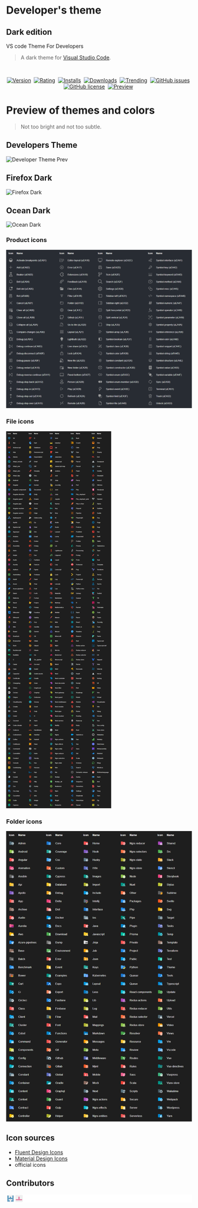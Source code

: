 # Developer's theme
## Dark edition
 VS code Theme For Developers

> A dark theme for [Visual Studio Code](http://code.visualstudio.com).

&nbsp;
<p align="center">
    <a href="https://marketplace.visualstudio.com/items?itemName=Rajeshwaran.developer-theme-dark"><img src="https://vsmarketplacebadge.apphb.com/version-short/Rajeshwaran.developer-theme-dark.svg?style=for-the-badge&colorA=252526&colorB=43A047&label=VERSION" alt="Version"></a>&nbsp;
    <a href="https://marketplace.visualstudio.com/items?itemName=Rajeshwaran.developer-theme-dark"><img src="https://vsmarketplacebadge.apphb.com/rating-short/Rajeshwaran.developer-theme-dark.svg?style=for-the-badge&colorA=252526&colorB=43A047&label=Rating" alt="Rating"></a>&nbsp;
    <a href="https://marketplace.visualstudio.com/items?itemName=Rajeshwaran.developer-theme-dark"><img src="https://vsmarketplacebadge.apphb.com/installs-short/Rajeshwaran.developer-theme-dark.svg?style=for-the-badge&colorA=252526&colorB=43A047&label=Installs" alt="Installs"></a>&nbsp;
    <a href="https://marketplace.visualstudio.com/items?itemName=Rajeshwaran.developer-theme-dark"><img src="https://vsmarketplacebadge.apphb.com/downloads-short/Rajeshwaran.developer-theme-dark.svg?style=for-the-badge&colorA=252526&colorB=43A047&label=Downloads" alt="Downloads"></a>&nbsp;
    <a href="https://marketplace.visualstudio.com/items?itemName=Rajeshwaran.developer-theme-dark"><img src="https://vsmarketplacebadge.apphb.com/trending-monthly/Rajeshwaran.developer-theme-dark.svg?style=for-the-badge&colorA=252526&colorB=43A047&label=Trending" alt="Trending"></a>&nbsp;
    <a href="https://github.com/Rajeshwaran2001/developer-theme-dark/issues"><img alt="GitHub issues" src="https://img.shields.io/github/issues/Rajeshwaran2001/developer-theme-dark?style=for-the-badge&colorA=252526&colorB=43A047&label=GitHub issues" alt="GitHub issues"></a>&nbsp;
    <a href="https://github.com/Rajeshwaran2001/developer-theme-dark/blob/main/LICENSE"><img alt="GitHub license" src="https://img.shields.io/github/license/Rajeshwaran2001/developer-theme-dark?style=for-the-badge&colorA=252526&colorB=43A047&label=LICENSE" alt="LICENSE"></a>&nbsp;
    <a href="https://vscode.dev/theme/Rajeshwaran.developer-theme-dark"><img src="https://img.shields.io/badge/preview%20in-vscode.dev-blue?style=for-the-badge&colorA=252526&colorB=43A047&label=PREVIEW" alt="Preview"></a>&nbsp;
</p>

# Preview of themes and colors

> Not too bright and not too subtle. 

## Developers Theme
<img src="https://raw.githubusercontent.com/Rajeshwaran2001/developer-theme-dark/main/assest/theme.png" alt="Developer Theme Prev" />

## Firefox Dark
<img src="https://raw.githubusercontent.com/Rajeshwaran2001/developer-theme-dark/main/assest/FirefoxDark.png" alt="Firefox Dark" />

## Ocean Dark
<img src="https://raw.githubusercontent.com/Rajeshwaran2001/developer-theme-dark/main/assest/OceanDark.png" alt="Ocean Dark" />

### Product icons

<img src="https://raw.githubusercontent.com/Rajeshwaran2001/developer-theme-dark/main/assest/preview.png" alt="Product Icons">



### File icons

<img src="https://raw.githubusercontent.com/Rajeshwaran2001/developer-theme-dark/main/assest/fileIcons.png" alt="file icons">

### Folder icons

<img src="https://raw.githubusercontent.com/Rajeshwaran2001/developer-theme-dark/main/assest/folderIcons.png" alt="folder icons">

## Icon sources


- [Fluent Design Icons](https://fluenticons.co/)
- [Material Design Icons](https://materialdesignicons.com/)
- official icons

## Contributors

<a href="https://github.com/Rajeshwaran2001/developer-theme-dark/graphs/contributors">
    <img src="https://raw.githubusercontent.com/Rajeshwaran2001/developer-theme-dark/main/assest/contributors.png" alt="Contributors">
</a>

